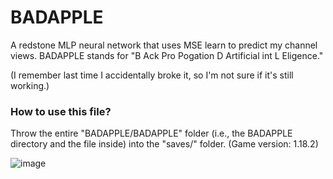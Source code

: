 # BADAPPLE
A redstone MLP neural network that uses MSE learn to predict my channel views.
BADAPPLE stands for "B Ack Pro Pogation D Artificial int L Eligence."

(I remember last time I accidentally broke it, so I'm not sure if it's still working.)

### How to use this file?
Throw the entire "BADAPPLE/BADAPPLE" folder (i.e., the BADAPPLE directory and the file inside) into the "saves/" folder.
(Game version: 1.18.2)

![image](https://github.com/bauwao/BADAPPLE/blob/main/image.png)
